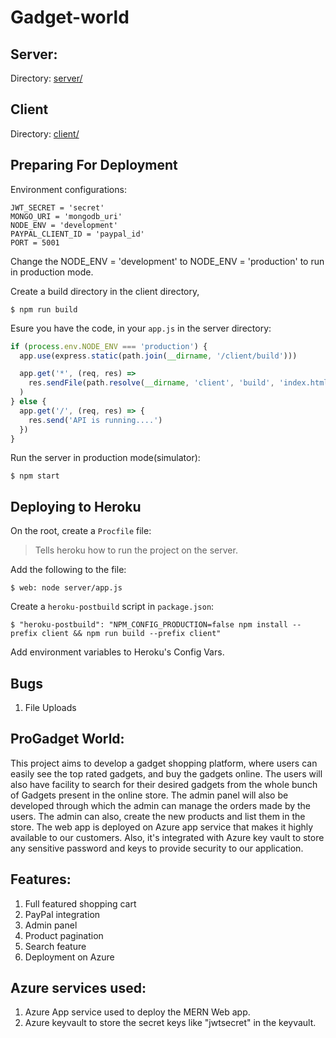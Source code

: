 # Gadget-world

## Server:

Directory: [server/](/server/)

## Client

Directory: [client/](/client/)

## Preparing For Deployment

Environment configurations:

```env
JWT_SECRET = 'secret'
MONGO_URI = 'mongodb_uri'
NODE_ENV = 'development'
PAYPAL_CLIENT_ID = 'paypal_id'
PORT = 5001
```

Change the NODE_ENV = 'development' to NODE_ENV = 'production' to run in production mode.

Create a build directory in the client directory,

    $ npm run build

Esure you have the code, in your `app.js` in the server directory:

```js
if (process.env.NODE_ENV === 'production') {
  app.use(express.static(path.join(__dirname, '/client/build')))

  app.get('*', (req, res) =>
    res.sendFile(path.resolve(__dirname, 'client', 'build', 'index.html'))
  )
} else {
  app.get('/', (req, res) => {
    res.send('API is running....')
  })
}
```

Run the server in production mode(simulator):

    $ npm start

## Deploying to Heroku

On the root, create a `Procfile` file:

>Tells heroku how to run the project on the server.

Add the following to the file:

    $ web: node server/app.js

Create a `heroku-postbuild` script in `package.json`:

    $ "heroku-postbuild": "NPM_CONFIG_PRODUCTION=false npm install --prefix client && npm run build --prefix client"

Add environment variables to Heroku's Config Vars.

## Bugs

1. File Uploads

## ProGadget World:
This project aims to develop a gadget shopping platform, where users can easily see the top rated gadgets, and buy the gadgets online. The users will also have facility to search for their desired gadgets from the whole bunch of Gadgets present in the online store. The admin panel will also be developed through which the admin can manage the orders made by the users. The admin can also, create the new products and list them in the store. The web app is deployed on Azure app service that makes it highly available to our customers. Also, it's integrated with Azure key vault to store any sensitive password and keys to provide security to our application.

## Features:
1. Full featured shopping cart
2. PayPal integration
3. Admin panel
4. Product pagination
5. Search feature
6. Deployment on Azure

## Azure services used:
1. Azure App service used to deploy the MERN Web app.
2. Azure keyvault to store the secret keys like "jwtsecret" in the keyvault.